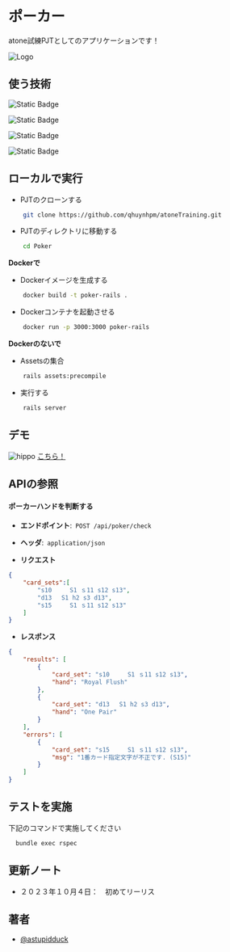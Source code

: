 
# ポーカー
atone試練PJTとしてのアプリケーションです！


![Logo](https://manula.s3.amazonaws.com/user/4893/img/atone-brand-logo-4c-rgb.jpg)


## 使う技術

![Static Badge](https://img.shields.io/badge/3.2.2-Ruby-b50415)

![Static Badge](https://img.shields.io/badge/7.0.8-Rails-b50415)

![Static Badge](https://img.shields.io/badge/3.6.0-Jquery-blue)

![Static Badge](https://img.shields.io/badge/20.10.22-Docker-blue)



## ローカルで実行

- PJTのクローンする

```bash
    git clone https://github.com/qhuynhpm/atoneTraining.git
```

- PJTのディレクトリに移動する

```bash
    cd Poker
```

**Dockerで**

- Dockerイメージを生成する

```bash
    docker build -t poker-rails .  
```

- Dockerコンテナを起動させる

```bash
    docker run -p 3000:3000 poker-rails
```

**Dockerのないで**

- Assetsの集合

```bash
    rails assets:precompile
```
- 実行する

```bash
    rails server
```


## デモ

![hippo](https://t.gyazo.com/teams/netprotections/6a286c96b909a7bfdf8aca8618cdba37.gif)
[こちら！](https://t.gyazo.com/teams/netprotections/6a286c96b909a7bfdf8aca8618cdba37.gif)


## APIの参照

#### ポーカーハンドを判断する

- **エンドポイント**:&ensp;```POST /api/poker/check```
- **ヘッダ**:&ensp;```application/json```


-  **リクエスト**

```json
{
    "card_sets":[
        "s10　　　S1 ｓ11 s12 s13",
        "d13　 S1 h2 s3 d13",
        "s15　　　S1 ｓ11 s12 s13"
    ]
}
```

-  **レスポンス**

```json
{
    "results": [
        {
            "card_set": "s10　　　S1 ｓ11 s12 s13",
            "hand": "Royal Flush"
        },
        {
            "card_set": "d13　 S1 h2 s3 d13",
            "hand": "One Pair"
        }
    ],
    "errors": [
        {
            "card_set": "s15　　　S1 ｓ11 s12 s13",
            "msg": "1番カード指定文字が不正です. (S15)"
        }
    ]
}
```




## テストを実施

下記のコマンドで実施してください

```bash
  bundle exec rspec
```


## 更新ノート
 - ２０２３年１０月４日：　初めてリーリス
## 著者

- [@astupidduck](https://github.com/qhuynhpm)

